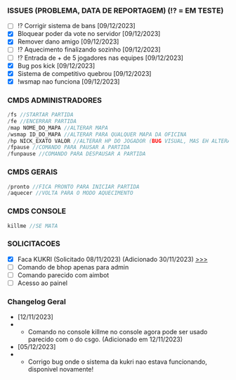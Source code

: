 ﻿### ISSUES (PROBLEMA, DATA DE REPORTAGEM) (⁉️ = EM TESTE)
- [ ] ⁉️ Corrigir sistema de bans [09/12/2023]
- [X] Bloquear poder da vote no servidor [09/12/2023]
- [X] Remover dano amigo  [09/12/2023]
- [ ] ⁉️ Aquecimento finalizando sozinho [09/12/2023]
- [ ] ⁉️ Entrada de + de 5 jogadores nas equipes [09/12/2023]
- [X] Bug pos kick  [09/12/2023]
- [X] Sistema de competitivo quebrou [09/12/2023]
- [X] !wsmap nao funciona [09/12/2023]

### CMDS ADMINISTRADORES
```c
/fs //STARTAR PARTIDA
/fe //ENCERRAR PARTIDA
/map NOME_DO_MAPA //ALTERAR MAPA
/wsmap ID_DO_MAPA //ALTERAR PARA QUALQUER MAPA DA OFICINA
/hp NICK_EXATO VALOR //ALTERAR HP DO JOGADOR (BUG VISUAL, MAS EH ALTERADO)
/fpause //COMANDO PARA PAUSAR A PARTIDA
/funpause //COMANDO PARA DESPAUSAR A PARTIDA
```

### CMDS GERAIS
```c
/pronto //FICA PRONTO PARA INICIAR PARTIDA
/aquecer //VOLTA PARA O MODO AQUECIMENTO
```

### CMDS CONSOLE
```c
killme //SE MATA
```

### SOLICITACOES
- [X] Faca KUKRI (Solicitado 08/11/2023) (Adicionado 30/11/2023) [>>>](https://github.com/kubrv/1337-servidor/tree/main/instrucoes/kukri) 
- [ ] Comando de bhop apenas para admin
- [ ] Comando parecido com aimbot
- [ ] Acesso ao painel

### Changelog Geral
- [12/11/2023]
- - Comando no console killme no console agora pode ser usado parecido com o do csgo. (Adicionado em 12/11/2023)
- [05/12/2023]
- - Corrigo bug onde o sistema da kukri nao estava funcionando, disponivel novamente!

